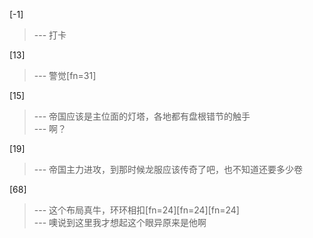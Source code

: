 
[-1] 
>--- 打卡<br>

[13] 
>--- 警觉[fn=31]<br>

[15] 
>--- 帝国应该是主位面的灯塔，各地都有盘根错节的触手<br>
>--- 啊？<br>

[19] 
>--- 帝国主力进攻，到那时候龙服应该传奇了吧，也不知道还要多少卷<br>

[68] 
>--- 这个布局真牛，环环相扣[fn=24][fn=24][fn=24]<br>
>--- 噢说到这里我才想起这个眼异原来是他啊<br>
